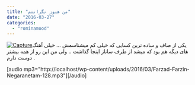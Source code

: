 ```yaml
---
title: "من هنوز نگرانتم"
date: "2016-03-27"
categories: 
  - "rominamood"
---
```


[![Capture](http://localhost/wp-content/uploads/2016/03/Capture-2.png)](http://localhost/wp-content/uploads/2016/03/Capture-2.png)یکی از صاف و ساده ترین کسایی که خیلی کم میشناسمش ... خیلی آهنگ های دیگه هم بود که میشد از طرف ساناز اینجا گذاشت .. ولی من این رو از همه بیشتر دوست دارم .

\[audio mp3="http://localhost/wp-content/uploads/2016/03/Farzad-Farzin-Negaranetam-128.mp3"\]\[/audio\]
